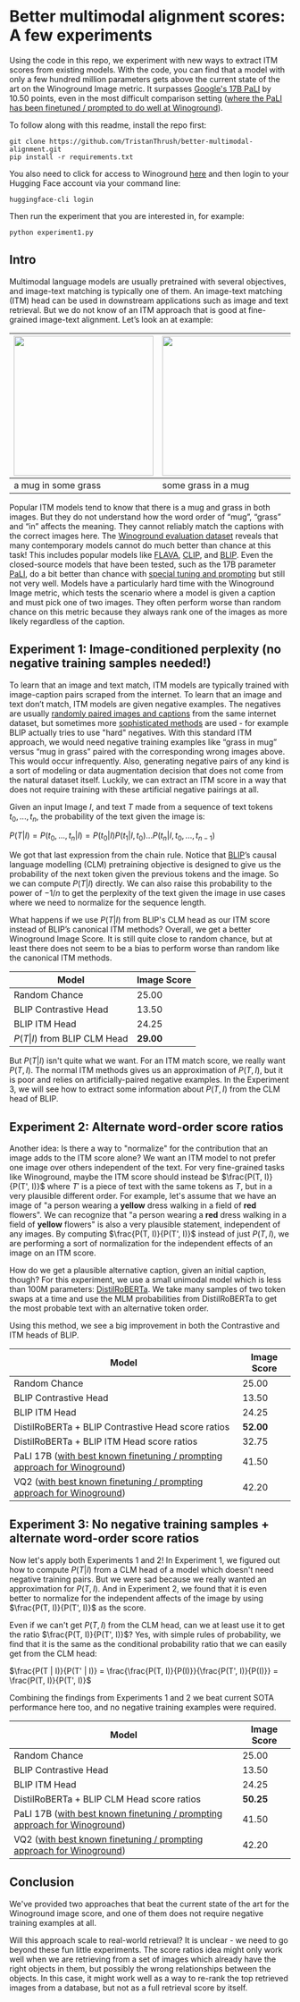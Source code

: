 # Better multimodal alignment scores: A few experiments

Using the code in this repo, we experiment with new ways to extract ITM scores from existing models. With the code, you can find that a model with only a few hundred million parameters gets above the current state of the art on the Winoground Image metric. It surpasses [Google's 17B PaLI](https://arxiv.org/abs/2209.06794) by 10.50 points, even in the most difficult comparison setting ([where the PaLI has been finetuned / prompted to do well at Winoground](https://arxiv.org/abs/2305.10400)).

To follow along with this readme, install the repo first:

```
git clone https://github.com/TristanThrush/better-multimodal-alignment.git
pip install -r requirements.txt
```

You also need to click for access to Winoground [here](https://huggingface.co/datasets/facebook/winoground) and then login to your Hugging Face account via your command line:

```
huggingface-cli login
```

Then run the experiment that you are interested in, for example:

```
python experiment1.py
```

## Intro

Multimodal language models are usually pretrained with several objectives, and image-text matching is typically one of them. An image-text matching (ITM) head can be used in downstream applications such as image and text retrieval. But we do not know of an ITM approach that is good at fine-grained image-text alignment. Let’s look an at example:

| <img src="https://datasets-server.huggingface.co/assets/facebook/winoground/--/default/test/14/image_0/image.jpg" width="250" height="250" />               | <img src="https://datasets-server.huggingface.co/assets/facebook/winoground/--/default/test/14/image_1/image.jpg" width="250" height="250" /> |
| - | - |
| a mug in some grass | some grass in a mug |

Popular ITM models tend to know that there is a mug and grass in both images. But they do not understand how the word order of “mug”, “grass” and “in” affects the meaning. They cannot reliably match the captions with the correct images here. The [Winoground evaluation dataset](https://arxiv.org/abs/2204.03162) reveals that many contemporary models cannot do much better than chance at this task! This includes popular models like [FLAVA](https://arxiv.org/abs/2112.04482), [CLIP](https://arxiv.org/abs/2103.00020), and [BLIP](https://arxiv.org/abs/2201.12086). Even the closed-source models that have been tested, such as the 17B parameter [PaLI](https://arxiv.org/abs/2209.06794), do a bit better than chance with [special tuning and prompting](https://arxiv.org/abs/2305.10400) but still not very well. Models have a particularly hard time with the Winoground Image metric, which tests the scenario where a model is given a caption and must pick one of two images. They often perform worse than random chance on this metric because they always rank one of the images as more likely regardless of the caption.

## Experiment 1: Image-conditioned perplexity (no negative training samples needed!)

To learn that an image and text match, ITM models are typically trained with image-caption pairs scraped from the internet. To learn that an image and text don’t match, ITM models are given negative examples. The negatives are usually [randomly paired images and captions](https://arxiv.org/abs/2103.00020) from the same internet dataset, but sometimes more [sophisticated methods](https://arxiv.org/abs/2201.12086) are used - for example BLIP actually tries to use "hard" negatives. With this standard ITM approach, we would need negative training examples like “grass in mug” versus “mug in grass” paired with the corresponding wrong images above. This would occur infrequently. Also, generating negative pairs of any kind is a sort of modeling or data augmentation decision that does not come from the natural dataset itself. Luckily, we can extract an ITM score in a way that does not require training with these artificial negative pairings at all.

Given an input Image $I$, and text $T$ made from a sequence of text tokens $t_0,...,t_n$, the probability of the text given the image is:

$P(T | I) = P(t_0, ..., t_n | I) = P(t_0 | I) P(t_1 | I, t_0) ... P(t_n | I, t_0, ..., t_{n-1})$

We got that last expression from the chain rule. Notice that [BLIP](https://arxiv.org/abs/2201.12086)’s causal language modelling (CLM) pretraining objective is designed to give us the probability of the next token given the previous tokens and the image. So we can compute $P(T | I)$ directly. We can also raise this probability to the power of $-1/n$ to get the perplexity of the text given the image in use cases where we need to normalize for the sequence length.

What happens if we use $P(T | I)$ from BLIP's CLM head as our ITM score instead of BLIP’s canonical ITM methods? Overall, we get a better Winoground Image Score. It is still quite close to random chance, but at least there does not seem to be a bias to perform worse than random like the canonical ITM methods.

| Model                          | Image Score  |
|------------------------------- | ------------ |
| Random Chance                  | 25.00        |
| BLIP Contrastive Head          | 13.50        |
| BLIP ITM Head                  | 24.25        |
| $P(T \| I)$ from BLIP CLM Head | **29.00**    |

But $P(T | I)$ isn't quite what we want. For an ITM match score, we really want $P(T, I)$. The normal ITM methods gives us an approximation of $P(T, I)$, but it is poor and relies on artificially-paired negative examples. In the Experiment 3, we will see how to extract some information about $P(T, I)$ from the CLM head of BLIP.

## Experiment 2: Alternate word-order score ratios

Another idea: Is there a way to "normalize" for the contribution that an image adds to the ITM score alone? We want an ITM model to not prefer one image over others independent of the text. For very fine-grained tasks like Winoground, maybe the ITM score should instead be $\frac{P(T, I)}{P(T', I)}$ where $T'$ is a piece of text with the same tokens as $T$, but in a very plausible different order. For example, let's assume that we have an image of "a person wearing a **yellow** dress walking in a field of **red** flowers". We can recognize that "a person wearing a **red** dress walking in a field of **yellow** flowers" is also a very plausible statement, independent of any images. By computing $\frac{P(T, I)}{P(T', I)}$ instead of just $P(T, I)$, we are performing a sort of normalization for the independent effects of an image on an ITM score.

How do we get a plausible alternative caption, given an initial caption, though? For this experiment, we use a small unimodal model which is less than 100M parameters: [DistilRoBERTa](https://arxiv.org/abs/1910.01108). We take many samples of two token swaps at a time and use the MLM probabilities from DistilRoBERTa to get the most probable text with an alternative token order.

Using this method, we see a big improvement in both the Contrastive and ITM heads of BLIP.

| Model                                              | Image Score  |
|--------------------------------------------------- | ------------ |
| Random Chance                                      | 25.00        |
| BLIP Contrastive Head                              | 13.50        |
| BLIP ITM Head                                      | 24.25        |
| DistilRoBERTa + BLIP Contrastive Head score ratios | **52.00**    |
| DistilRoBERTa + BLIP ITM Head score ratios         | 32.75    |
| PaLI 17B ([with best known finetuning / prompting approach for Winoground](https://arxiv.org/abs/2305.10400)) | 41.50    |
| VQ2 ([with best known finetuning / prompting approach for Winoground](https://arxiv.org/abs/2305.10400)) | 42.20 |

## Experiment 3: No negative training samples + alternate word-order score ratios

Now let's apply both Experiments 1 and 2! In Experiment 1, we figured out how to compute $P(T | I)$ from a CLM head of a model which doesn't need negative training pairs. But we were sad because we really wanted an approximation for $P(T, I)$. And in Experiment 2, we found that it is even better to normalize for the independent affects of the image by using $\frac{P(T, I)}{P(T', I)}$ as the score.

Even if we can't get $P(T, I)$ from the CLM head, can we at least use it to get the ratio $\frac{P(T, I)}{P(T', I)}$? Yes, with simple rules of probability, we find that it is the same as the conditional probability ratio that we can easily get from the CLM head:

$\frac{P(T | I)}{P(T' | I)} = \frac{\frac{P(T, I)}{P(I)}}{\frac{P(T', I)}{P(I)}} = \frac{P(T, I)}{P(T', I)}$

Combining the findings from Experiments 1 and 2 we beat current SOTA performance here too, and no negative training examples were required.

| Model                                       | Image Score  |
|-------------------------------------------- | ------------ |
| Random Chance                               | 25.00        |
| BLIP Contrastive Head                       | 13.50        |
| BLIP ITM Head                               | 24.25        |
| DistilRoBERTa + BLIP CLM Head score ratios                                | **50.25**    |
| PaLI 17B ([with best known finetuning / prompting approach for Winoground](https://arxiv.org/abs/2305.10400)) | 41.50    |
| VQ2 ([with best known finetuning / prompting approach for Winoground](https://arxiv.org/abs/2305.10400)) | 42.20 |

## Conclusion

We've provided two approaches that beat the current state of the art for the Winoground image score, and one of them does not require negative training examples at all.

Will this approach scale to real-world retrieval? It is unclear - we need to go beyond these fun little experiments. The score ratios idea might only work well when we are retrieving from a set of images which already have the right objects in them, but possibly the wrong relationships between the objects. In this case, it might work well as a way to re-rank the top retrieved images from a database, but not as a full retrieval score by itself.
